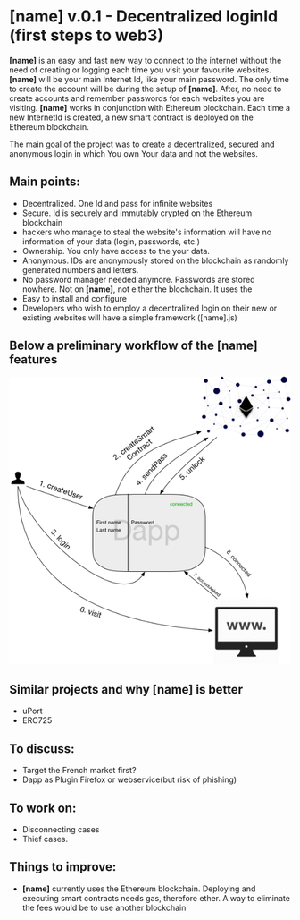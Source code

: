 # [name] v.0.1 - Decentralized loginId  (first steps to web3)


**[name]** is an easy and fast new way to connect to the internet without the need of creating or logging each time you visit your favourite websites. **[name]** will be your main Internet Id, like your main password. The only time to create the account will be during the setup of **[name]**. After, no need to create accounts and remember passwords for each websites you are visiting. **[name]** works in conjunction with Ethereum blockchain. Each time a new InternetId is created, a new smart contract is deployed on the Ethereum blockchain.

The main goal of the project was to create a decentralized, secured and anonymous login in which You own Your data and not the websites. 

## Main points:
- Decentralized. One Id and pass for infinite websites
- Secure. Id is securely and immutably crypted on the Ethereum blockchain
- hackers who manage to steal the website's information will have no information of your data (login, passwords, etc.)
- Ownership. You only have access to the your data.
- Anonymous. IDs are anonymously stored on the blockchain as randomly generated numbers and letters.
- No password manager needed anymore. Passwords are stored nowhere. Not on **[name]**, not either the blochchain. It uses the
- Easy to install and configure
- Developers who wish to employ a decentralized login on their new or existing websites will have a simple framework ([name].js)

## Below a preliminary workflow of the [name] features

![flowchart](/images/auth.png)

## Similar projects and why [name] is better
- uPort
- ERC725

## To discuss:
- Target the French market first?
- Dapp as Plugin Firefox or webservice(but risk of phishing)

## To work on:
- Disconnecting cases
- Thief cases.

## Things to improve:
- **[name]** currently uses the Ethereum blockchain. Deploying and executing smart contracts needs gas, therefore ether. A way to eliminate the fees would be to use another blockchain